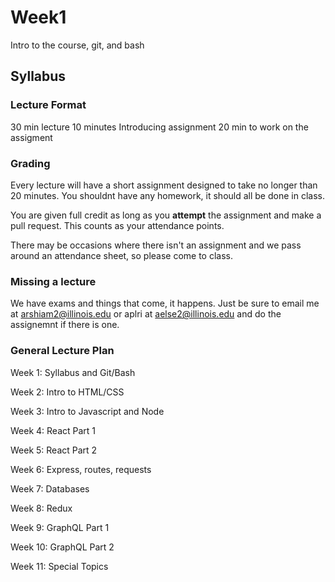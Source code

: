 # Week1
Intro to the course, git, and bash


## Syllabus

### Lecture Format
30 min lecture
10 minutes Introducing assignment
20 min to work on the assigment

### Grading 
Every lecture will have a short assignment designed to take no longer than 20 minutes. You shouldnt have any homework, it should all be done in class. 

You are given full credit as long as you **attempt** the assignment and make a pull request. This counts as your attendance points.  

There may be occasions where there isn't an assignment and we pass around an attendance sheet, so please come to class.

### Missing a lecture
We have exams and things that come, it happens. Just be sure to email me at arshiam2@illinois.edu or aplri at aelse2@illinois.edu and do the assignemnt if there is one. 

### General Lecture Plan  
Week 1: Syllabus and Git/Bash

Week 2: Intro to HTML/CSS

Week 3: Intro to Javascript and Node

Week 4: React Part 1

Week 5: React Part 2

Week 6: Express, routes, requests

Week 7: Databases

Week 8: Redux

Week 9: GraphQL Part 1

Week 10: GraphQL Part 2

Week 11: Special Topics
